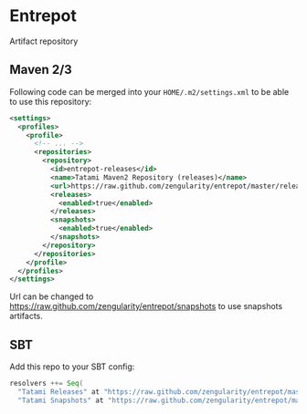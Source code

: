 # Entrepot

Artifact repository

## Maven 2/3

Following code can be merged into your `HOME/.m2/settings.xml` to be able to use this repository:

```xml
<settings>
  <profiles>
    <profile>
      <!-- ... -->
      <repositories>
        <repository>
          <id>entrepot-releases</id>
          <name>Tatami Maven2 Repository (releases)</name>
          <url>https://raw.github.com/zengularity/entrepot/master/releases</url>
          <releases>
            <enabled>true</enabled>
          </releases>
          <snapshots>
            <enabled>true</enabled>
          </snapshots>
        </repository>
      </repositories>
    </profile>
  </profiles>
</settings>
```

Url can be changed to https://raw.github.com/zengularity/entrepot/snapshots to use snapshots artifacts.

## SBT

Add this repo to your SBT config:

```scala
resolvers ++= Seq(
  "Tatami Releases" at "https://raw.github.com/zengularity/entrepot/master/releases",
  "Tatami Snapshots" at "https://raw.github.com/zengularity/entrepot/master/snapshots")

```
